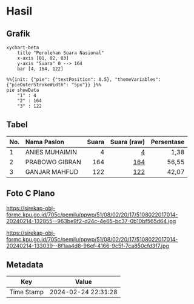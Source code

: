 # Hasil

## Grafik

```mermaid
xychart-beta
    title "Perolehan Suara Nasional"
    x-axis [01, 02, 03]
    y-axis "Suara" 0 --> 164
    bar [4, 164, 122]
```

```mermaid
%%{init: {"pie": {"textPosition": 0.5}, "themeVariables": {"pieOuterStrokeWidth": "5px"}} }%%
pie showData
    "1" : 4
    "2" : 164
    "3" : 122
```

## Tabel

| No. | Nama Paslon    | Suara | Suara (raw) | Persentase |
|:--- |:-------------- | -----:| -----------:| ----------:|
| 1   | ANIES MUHAIMIN | 4     | [4][p-1]    | 1,38       |
| 2   | PRABOWO GIBRAN | 164   | [164][p-2]  | 56,55      |
| 3   | GANJAR MAHFUD  | 122   | [122][p-3]  | 42,07      |


[p-1]: https://github.com/gigit-pemilu/pemilu-2024/blob/main/pilpres/hitung-suara/sub/51-bali/sub/08-buleleng/sub/02-seririt/sub/2017-lokapaksa/sub/014-tps/sub/paslon-1.txt
[p-2]: https://github.com/gigit-pemilu/pemilu-2024/blob/main/pilpres/hitung-suara/sub/51-bali/sub/08-buleleng/sub/02-seririt/sub/2017-lokapaksa/sub/014-tps/sub/paslon-2.txt
[p-3]: https://github.com/gigit-pemilu/pemilu-2024/blob/main/pilpres/hitung-suara/sub/51-bali/sub/08-buleleng/sub/02-seririt/sub/2017-lokapaksa/sub/014-tps/sub/paslon-3.txt

## Foto C Plano

https://sirekap-obj-formc.kpu.go.id/705c/pemilu/ppwp/51/08/02/20/17/5108022017014-20240214-132855--963be9f2-d24c-4e65-bc37-0b10bf565d64.jpg

https://sirekap-obj-formc.kpu.go.id/705c/pemilu/ppwp/51/08/02/20/17/5108022017014-20240214-133039--8f1aa4d8-96ef-4166-9c5f-7ca850cfd3f7.jpg


## Metadata

| Key        | Value               |
| ---------- | ------------------- |
| Time Stamp | 2024-02-24 22:31:28 |



